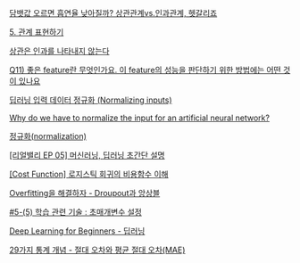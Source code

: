 [담뱃값 오르면 흡연율 낮아질까? 상관관계vs.인과관계, 헷갈리죠](http://dbr.donga.com/article/view/1303/article_no/6894)

[5. 관계 표현하기](https://kiyoo.tistory.com/210)

[상관은 인과를 나타내지 않는다](https://ko.wikipedia.org/wiki/%EC%83%81%EA%B4%80%EC%9D%80_%EC%9D%B8%EA%B3%BC%EB%A5%BC_%EB%82%98%ED%83%80%EB%82%B4%EC%A7%80_%EC%95%8A%EB%8A%94%EB%8B%A4)

[Q11) 좋은 feature란 무엇인가요. 이 feature의 성능을 판단하기 위한 방법에는 어떤 것이 있나요](https://sherry-data.tistory.com/12)

[딥러닝 입력 데이터 정규화 (Normalizing inputs)](https://goodtogreate.tistory.com/entry/Neural-Network-%EC%A0%81%EC%9A%A9-%EC%A0%84%EC%97%90-Input-data%EB%A5%BC-Normalize-%ED%95%B4%EC%95%BC-%ED%95%98%EB%8A%94-%EC%9D%B4%EC%9C%A0)

[Why do we have to normalize the input for an artificial neural network?](https://stackoverflow.com/questions/4674623/why-do-we-have-to-normalize-the-input-for-an-artificial-neural-network)

[정규화(normalization)](https://adnoctum.tistory.com/184)

[[리얼밸리 EP 05] 머신러닝, 딥러닝 초간단 설명](https://www.youtube.com/watch?v=aF03asAmQbY)

[[Cost Function] 로지스틱 회귀의 비용함수 이해](https://mobicon.tistory.com/544)

[Overfitting을 해결하자 - Droupout과 앙상블](https://bluejake.tistory.com/16)

[#5-(5) 학습 관련 기술 : 초매개변수 설정](https://kolikim.tistory.com/51)

[Deep Learning for Beginners - 딥러닝](https://sungjk.github.io/2017/04/26/Ch5-deep-learning.html)

[29가지 통계 개념 - 절대 오차와 평균 절대 오차(MAE)](https://chukycheese.github.io/translation/statistics/absolute-error-and-mean-absolute-error/)

